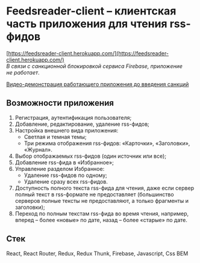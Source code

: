 # Feedsreader-client – клиентская часть приложения для чтения rss-фидов

[https://feedsreader-client.herokuapp.com/](https://feedsreader-client.herokuapp.com/) <br>
*В&nbsp;связи с&nbsp;санкционной блокировкой сервиса Firebase, приложение не&nbsp;работает*.
<!--По ссылке может открываться дольше обычного, это связяно с ограничениями бесплатного хостинга.-->
[Видео-демонстрация работающего приложения до введения санкций](https://player.vimeo.com/video/600475213?h=4bc8735143)

## Возможности приложения <br>

1. Регистрация, аутентификация пользователя;
2. Добавление, редактирование, удаление rss-фидов;
3. Настройка внешнего вида приложения:
    - Светлая и темная темы;
    - Три режима отображения rss-фидов: &laquo;Карточки&raquo;, &laquo;Заголовки&raquo;, &laquo;Журнал&raquo;.
4. Выбор отображаемых rss-фидов (один источник или все);
5. Добавление rss-фида в &laquo;Избранное&raquo;;
6. Управление разделом Избранное:
    - Удаление rss-фидов по одному;
    - Удаление сразу всех rss-фидов.
7. Доступность полного текста rss-фида для чтения, даже если сервер полный текст в rss-формате не предоставляет (большинство серверов полные тексты не предоставляют, а только фрагменты и заголовки);
8. Переход по полным текстам rss-фида во время чтения, например, вперед – более &laquo;новые&raquo; по дате, назад – более &laquo;старые&raquo; по дате.
## Стек
React, React Router, Redux, Redux Thunk, Firebase, Javascript, Css BEM

